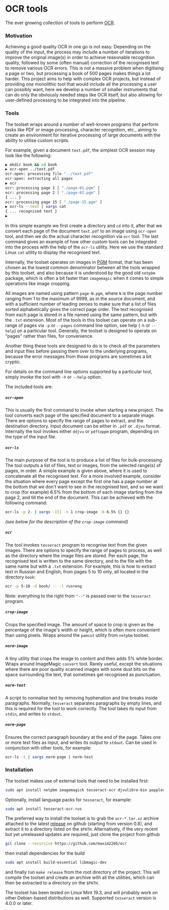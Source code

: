 # OCR tools
The ever growing collection of tools to perform [OCR](https://en.wikipedia.org/wiki/Optical_character_recognition).

### Motivation

Achieving a good quality OCR in one go is not easy. Depending on the quality of the input,
the process may include a number of iterations to improve the original image(s) in order
to achieve reasonable recognition quality, followed by some (often manual) correction of
the recognised text to remove various OCR errors. This is not a massive problem when
digitising a page or two, but processing a book of 500 pages makes things a lot harder.
This project aims to help with complex OCR projects, but instead of providing one monolithic
tool that would include all the processing a user can possibly want, here we develop a number of
smaller instruments that can do only the obviously needed steps like OCR itself, but also
allowing for user-defined processing to be integrated into the pipeline.

### Tools

The toolset wraps around a number of well-known programs that perform tasks like PDF
or image processing, character recognition, etc., aiming to create an environment for
iterative processing of large documents with the ability to utilise custom scripts.

For example, given a document `text.pdf`, the simplest OCR session may look like
the following:

```sh
▶ mkdir book && cd book
▶ ocr-open ../text.pdf
ocr-open: processing file "../text.pdf"
ocr-open: extracting all pages
▶ ocr
ocr: processing page 1 [ "./page-01.pgm" ]
ocr: processing page 2 [ "./page-02.pgm" ]
{ ... }
ocr: processing page 15 [ "./page-15.pgm" ]
▶ ocr-ls --text | xargs cat
{ ... recognised text }
▶
```
In this simple example we first create a directory and `cd` into it, after that we convert
each page of the document `text.pdf` to an image using `ocr-open` tool, and then we do
the actual character recognition via `ocr` tool. The last command gives an example of
how other custom tools can be integrated into the process with the help of the `ocr-ls`
utility. Here we use the standard Linux `cat` utility to display the recognised text.

Internally, the toolset operates on images in [PGM](http://netpbm.sourceforge.net/doc/pgm.html)
format, that has been chosen as the lowest common denominator between all the tools
wrapped by this toolset, and also because it is understood by the good old `netpbm`
package, which is often a bit faster than `imagemagic` when it comes to simple
operations like image cropping.

All images are named using pattern `page-N.pgm`, where `N` is the page number ranging from
1 to the maximum of 9999, as in the source document, and with a sufficient number
of leading zeroes to make sure that a list of files sorted alphabetically gives the correct
page order. The text recognised from each page is stored in a file named using the same pattern,
but with the `.txt` extension. Most of the tools in this toolset can operate on a sub-range of
pages via `-p` or `--pages` command line option, see help (`-h` or `--help`) on
a particular tool. Generally, the toolset is designed to operate on "pages" rather
than files, for convenience.

Another thing these tools are designed to do is to check all the parameters and input
files before passing them over to the underlying programs, because the error messages
from those programs are sometimes a bit cryptic.

For details on the command line options supported by a particular tool, simply
invoke the tool with `-h` or `--help` option.

The included tools are:

##### `ocr-open`

This is usually the first command to invoke when starting a new project. The tool
converts each page of the specified document to a separate image. There are options
to specify the range of pages to extract, and the destination directory.
Input document can be either in `.pdf` or `.djvu` format. Internally the tool invokes
either `ddjvu` or `pdftoppm` program, depending on the type of the input file.

##### `ocr-ls`

The main purpose of the tool is to produce a list of files for bulk-processing.
The tool outputs a list of files, text or images, from the selected range(s) of pages, in order.
A simple example is given above, where it is used to concatenate all the recognised text.
For a more involved example, consider the situation where every page except the first one
has a page number at the bottom that we don't want to see in the recognised text,
and so we want to crop (for example) 6.5% from the bottom of each image starting from
the page 2, and till the end of the document. This can be achieved with the following
command:
```sh
ocr-ls -p 2- | xargs -I{} -n 1 crop-image -b 6.5% {} {}
```
_(see below for the description of the `crop-image` command)_

##### `ocr`

The tool invokes `tesseract` program to recognise text from the given images. There
are options to specify the range of pages to process, as well as the directory
where the image files are stored. Per each page, the recognised text is written to
the same directory, and to the file with the same name but with a `.txt` extension.
For example, this is how to extract text in Russian and English, from pages
5 to 10 only, all located in the directory `book`:

```sh
ocr -p 5-10 -d book/ -- -l rus+eng
```
Note: everything to the right from `"--"` is passed over to the `tesseract` program.

##### `crop-image`

Crops the specified image. The amount of space to crop is given as the percentage of
the image's width or height, which is often more convenient than using pixels. Wraps
around the `pamcut` utility from `netpbm` toolset.

##### `norm-image`

A tiny utility that crops the image to content and then adds 5% white border. Wraps around
ImageMagic `convert` tool. Rarely useful, except the situations where there are
poor quality scanned images with some dust bits on the space surrounding the text,
that sometimes get recognised as punctuation.

##### `norm-text`

A script to normalise text by removing hyphenation and line breaks inside paragraphs.
Normally, `tesseract` separates paragraphs by empty lines, and this is required
for the tool to work correctly. The tool takes its input from `stdin`, and
writes to `stdout`.

##### `norm-page`

Ensures the correct paragraph boundary at the end of the page. Takes one or more text
files as input, and writes its output to `stdout`. Can be used in conjunction with
other tools, for example:
```sh
ocr-ls -t | xargs norm-page | norm-text
```

### Installation

The toolset makes use of external tools that need to be installed first:
```sh
sudo apt install netpbm imagemagick tesseract-ocr djvulibre-bin poppler-utils
```

Optionally, install language packs for `tesseract`, for example:
```sh
sudo apt install tesseract-ocr-rus
```

The preferred way to install the toolset is to grab the `ocr-*.tar.xz` archive
attached to the latest [release](https://github.com/maxim2266/ocr/releases)
on github (starting from version 0.8), and extract it to a directory listed on the
`$PATH`. Alternatively, if the very recent but yet unreleased updates are required,
just clone the project from github
```sh
git clone --recursive https://github.com/maxim2266/ocr
```
then install dependencies for the build
```sh
sudo apt install build-essential libmagic-dev
```
and finally run `make release` from the root directory of the project. This will compile the
toolset and create an archive with all the utilities, which can then be extracted to a directory
on the `$PATH`.

The toolset has been tested on Linux Mint 19.3, and will probably work on other Debian-based
distributions as well. Supported `tesseract` version is 4.0.0 or later.

